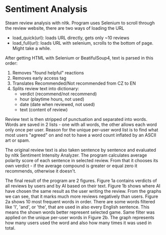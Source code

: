 # Sentiment Analysis
Steam review analysis with nltk.
Program uses Selenium to scroll through the review website, there are two ways of loading the URL
- load_quick(url): loads URL directly, gets only ~10 reviews
- load_full(url): loads URL with selenium, scrolls to the bottom of page. Might take a while.

After getting HTML with Selenium or BeatifulSoup4, 
text is parsed in this order:
1. Removes "found helpful" reactions
2. Removes early access tag
3. Translates Recommended/Not recommended from CZ to EN
4. Splits review text into dictionary:
    - verdict (recommend/not recommend)
    - hour (playtime hours, not used)
    - date (date when reviewed, not used)
    - text (content of review)

Review text is then stripped of punctuation and separated into words.
Words are saved in 2 lists - 
one with all words, the other allows each word only once per user.
Reason for the unique per-user word list is to find what most users "agreed" on and not to have a word count inflated by an ASCII art or spam.

The original review text is also taken sentence by sentence and evaluated by nltk Sentiment Intensity Analyzer. 
The program calculates average polarity score of each sentence in selected review.
From that it chooses its own verdict - if the average compound is greater or equal zero it recommends, otherwise it doesn't.

The final result of the program are 2 figures.
Figure 1a contains verdicts of all reviews by users and by AI based on their text. 
Figure 1b shows where AI have chosen the same result as the user writing the review.
From the graphs we can see, that it marks much more reviews negatively than users.
Figure 2a shows 10 most frequent words in order. There are some words filtered like
'I', 'and', or 'the', that are used in also every English sentence. 
This means the shown words better represent selected game.
Same filter was applied on the unique per-user words in Figure 2b.
The graph represents how many users used the word and also how many times it was used in total.
